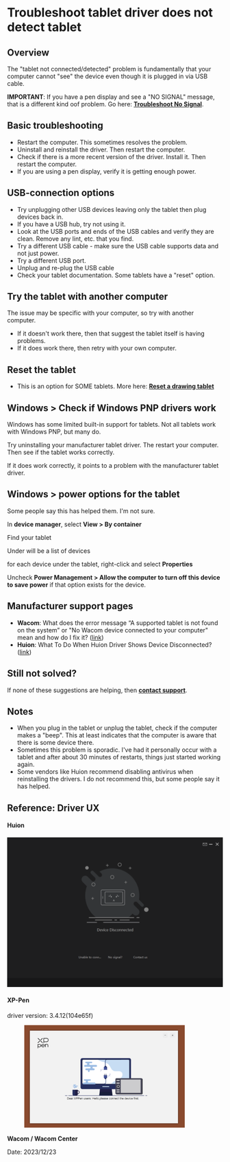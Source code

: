 # Troubleshoot tablet driver does not detect tablet

## Overview

The "tablet not connected/detected" problem is fundamentally that your computer cannot "see" the device even though it is plugged in via USB cable.

**IMPORTANT**: If you have a pen display and see a "NO SIGNAL" message, that is a different kind oof problem. Go here: [**Troubleshoot No Signal**](troubleshoot-no-signal.md).&#x20;

## Basic troubleshooting&#x20;

* Restart the computer. This sometimes resolves the problem.
* Uninstall and reinstall the driver. Then restart the computer.
* Check if there is a more recent version of the driver. Install it. Then restart the computer.
* If you are using a pen display, verify it is getting enough power.

## USB-connection options

* Try unplugging other USB devices leaving only the tablet then plug devices back in.&#x20;
* If you have a USB hub, try not using it.&#x20;
* Look at the USB ports and ends of the USB cables and verify they are clean. Remove any lint, etc. that you find.
* Try a different USB cable - make sure the USB cable supports data and not just power.
* Try a different USB port.
* Unplug and re-plug the USB cable
* Check your tablet documentation. Some tablets have a "reset" option.&#x20;

## Try the tablet with another computer

The issue may be specific with your computer, so try with another computer.

* If it doesn't work there, then that suggest the tablet itself is having problems.
* If it does work there, then retry with your own computer.&#x20;

## Reset the tablet

* This is an option for SOME tablets. More here: [**Reset a drawing tablet**](reset-wacom-intuos-pro-tablets.md)

## Windows > Check if Windows PNP drivers work

Windows has some limited built-in support for tablets. Not all tablets work with Windows PNP, but many do.

Try uninstalling your manufacturer tablet driver. The restart your computer. Then see if the tablet works correctly.

If it does work correctly, it points to a problem with the manufacturer tablet driver.

## Windows > power options for the tablet

Some people say this has helped them. I'm not sure.&#x20;

In **device manager**, select **View > By container**

Find your tablet

Under will be a list of devices

for each device under the tablet, right-click and select **Properties**

Uncheck **Power Management > Allow the computer to turn off this device to save power** if that option exists for the device.

## Manufacturer support pages

* **Wacom**: What does the error message “A supported tablet is not found on the system” or "No Wacom device connected to your computer" mean and how do I fix it? ([link](https://support.wacom.com/hc/en-us/articles/1500006339862))
* **Huion**: What To Do When Huion Driver Shows Device Disconnected?  ([link](https://support.huion.com/en/support/solutions/articles/44001163422-what-to-do-when-huion-driver-shows-device-disconnected-))

## Still not solved?

If none of these suggestions are helping, then [**contact support**](../guides/general/contacting-support.md).

## Notes

* When you plug in the tablet or unplug the tablet, check if the computer makes a "beep". This at least indicates that the computer is aware that there is some device there.
* Sometimes this problem is sporadic. I've had it personally occur with a tablet and after about 30 minutes of restarts, things just started working again.
* Some vendors like Huion recommend disabling antivirus when reinstalling the drivers. I do not recommend this, but some people say it has helped.

## Reference: Driver UX

#### Huion

#### ![](<../.gitbook/assets/Huion device disconnected.png>)

#### XP-Pen

driver version: 3.4.12(104e65f)&#x20;

<div align="left">

<figure><img src="../.gitbook/assets/image (7).png" alt="" width="375"><figcaption></figcaption></figure>

</div>

**Wacom / Wacom Center**

Date: 2023/12/23

<div align="left">

<figure><img src="../.gitbook/assets/Screenshot 2023-12-23 at 10.03.09 PM.png" alt="" width="563"><figcaption></figcaption></figure>

</div>

